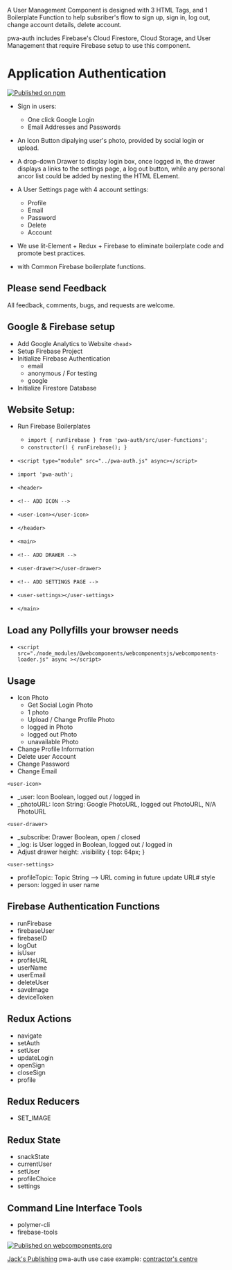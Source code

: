 
A User Management Component is designed with 3 HTML Tags, and 1 Boilerplate Function to help subsriber's flow to sign up, sign in, log out, change account details, delete account.

pwa-auth includes Firebase's Cloud Firestore, Cloud Storage, and User Management that require Firebase setup to use this component.

Application Authentication
======================
[![Published on npm](https://https://www.jackspublishing.com/npm007.svg)](https://www.npmjs.com/package/pwa-auth)
* Sign in users:
  - One click Google Login
  - Email Addresses and Passwords

* An Icon Button dipalying user's photo, provided by social login or upload.
* A drop-down Drawer to display login box, once logged in, the drawer displays a links to the settings page, a log out button, while any personal ancor list could be added by nesting the HTML ELement.
* A User Settings page with 4 account settings:
  - Profile
  - Email
  - Password
  - Delete
  - Account
* We use lit-Element + Redux + Firebase to eliminate boilerplate code and promote best practices.
* with Common Firebase boilerplate functions.

## Please send Feedback
All feedback, comments, bugs, and requests are welcome.

## Google & Firebase setup
* Add Google Analytics to Website `<head>`
* Setup Firebase Project
* Initialize Firebase Authentication
    - email
    - anonymous / For testing
    - google
* Initialize Firestore Database

## Website Setup:
* Run Firebase Boilerplates
    - `import { runFirebase } from 'pwa-auth/src/user-functions';`
    - `constructor() { runFirebase(); }`
* `<script type="module" src="../pwa-auth.js" async></script>`
* `import 'pwa-auth';`
*  `<header>`
*    `<!-- ADD ICON -->`
*    `<user-icon></user-icon>`
*  `</header>`

* `<main>`
*   `<!-- ADD DRAWER -->`
*   `<user-drawer></user-drawer>`
*   `<!-- ADD SETTINGS PAGE -->`
*   `<user-settings></user-settings>`
* `</main>`

## Load any Pollyfills your browser needs
* `<script src="./node_modules/@webcomponents/webcomponentsjs/webcomponents-loader.js" async ></script>`

## Usage

* Icon Photo
    - Get Social Login Photo
    - 1 photo
    - Upload / Change Profile Photo
    - logged in Photo
    - logged out Photo
    - unavailable Photo
* Change Profile Information
* Delete user Account
* Change Password
* Change Email

`<user-icon>`
* _user: Icon Boolean, logged out / logged in
* _photoURL: Icon String: Google PhotoURL, logged out PhotoURL, N/A PhotoURL

`<user-drawer>`
* _subscribe: Drawer Boolean, open / closed
* _log: is User logged in Boolean, logged out / logged in
* Adjust drawer height: .visibility { top: 64px; }

`<user-settings>`
* profileTopic: Topic String --> URL coming in future update URL# style
* person: logged in user name

## Firebase Authentication Functions
* runFirebase
* firebaseUser
* firebaseID
* logOut
* isUser
* profileURL
* userName
* userEmail
* deleteUser
* saveImage
* deviceToken

## Redux Actions
* navigate
* setAuth
* setUser
* updateLogin
* openSign
* closeSign
* profile

## Redux Reducers
* SET_IMAGE

## Redux State
* snackState
* currentUser
* setUser
* profileChoice
* settings

## Command Line Interface Tools
* polymer-cli
* firebase-tools

[![Published on webcomponents.org](https://img.shields.io/badge/webcomponents.org-published-blue.svg)](https://www.webcomponents.org/element/owner/my-element)

[Jack's Publishing](https://www.jackspublishing.com)
pwa-auth use case example: [contractor's centre](https://www.contractorscentre.com)